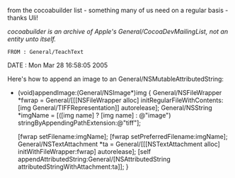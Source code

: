 from the cocoabuilder list - something many of us need on a regular basis - thanks Uli!

*cocoabuilder is an archive of Apple's General/CocoaDevMailingList, not an entity unto itself.*

    FROM : General/TeachText
DATE : Mon Mar 28 16:58:05 2005

Here's how to append an image to an General/NSMutableAttributedString:

- (void)appendImage:(General/NSImage*)img
{
  General/NSFileWrapper *fwrap = General/[[[NSFileWrapper alloc] initRegularFileWithContents:[img General/TIFFRepresentation]] autorelease];
  General/NSString *imgName = [([img name] ? [img name] : @"image") stringByAppendingPathExtension:@"tiff"];

  [fwrap setFilename:imgName];
  [fwrap setPreferredFilename:imgName];
  General/NSTextAttachment *ta = General/[[[NSTextAttachment alloc] initWithFileWrapper:fwrap] autorelease];
  [self appendAttributedString:General/[NSAttributedString attributedStringWithAttachment:ta]];
}